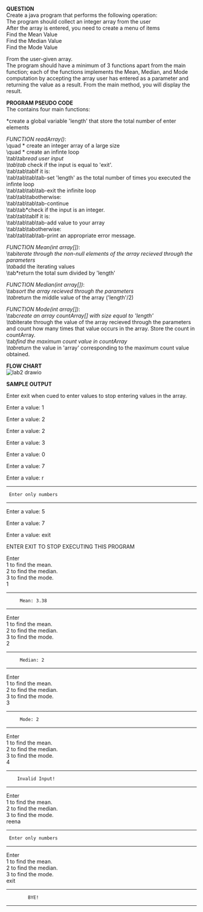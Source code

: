 **QUESTION**  
Create a java program that performs the following operation:    
The program should collect an integer array from the user    
After the array is entered, you need to create a menu of items   
Find the Mean Value    
Find the Median Value    
Find the Mode Value     

From the user-given array.    
The program should have a minimum of 3 functions apart from the main function; each of the functions implements the Mean, Median, and Mode computation by accepting the array user has entered as a parameter and returning the value as a result. From the main method, you will display the result.

**PROGRAM PSEUDO CODE**     
The contains four main functions:   
  
*create a global variable 'length' that store the total number of enter elements   
  
*FUNCTION readArray()*:     
\quad * create an integer array of a large size  
\quad * create an infinte loop  
\tab\tab*read user input  
\tab\tab* check if the input is equal to 'exit'.   
\tab\tab\tabIf it is:    
\tab\tab\tab\tab-set 'length' as the total number of times you executed the infinte loop    
\tab\tab\tab\tab-exit the infinite loop     
\tab\tab\tabotherwise:    
\tab\tab\tab\tab-continue    
\tab\tab*check if the input is an integer.   
\tab\tab\tabIf it is:    
\tab\tab\tab\tab-add value to your array  
\tab\tab\tabotherwise:    
\tab\tab\tab\tab-print an appropriate error message.    

*FUNCTION Mean(int array[])*:  
\tab*iterate through the non-null elements of the array recieved through the parameters  
\tab*add the iterating values      
\tab*return the total sum divided by 'length'  

*FUNCTION Median(int array[])*:  
\tab*sort the array recieved through the parameters    
\tab*return the middle value of the array ('length'/2)    

*FUNCTION Mode(int array[])*:  
\tab*create an array countArray[] with size equal to 'length'  
\tab*iterate through the value of the array recieved through the parameters and count how many times that value occurs in the array. Store the count in countArray.  
\tab*find the maximum count value in countArray  
\tab*return the value in 'array' corresponding to the maximum count value obtained.    

**FLOW CHART**    
![lab2 drawio](https://user-images.githubusercontent.com/118504536/219005942-5941a714-a15c-4926-ba6c-4e41dd24d9d5.png)  

**SAMPLE OUTPUT**      

Enter exit when cued to enter values to stop entering values in the array.    
   
Enter a value: 1      

Enter a value: 2    

Enter a value: 2    

Enter a value: 3    

Enter a value: 0    

Enter a value: 7    

Enter a value: r   

----------------------------    
     Enter only numbers    
----------------------------    


Enter a value: 5    

Enter a value: 7    

Enter a value: exit    


ENTER EXIT TO STOP EXECUTING THIS PROGRAM    

Enter    
 1 to find the mean.    
 2 to find the median.    
 3 to find the mode.      
1    

----------------------------    
         Mean: 3.38      
----------------------------      

Enter    
 1 to find the mean.    
 2 to find the median.    
 3 to find the mode.    
2    

----------------------------    
         Median: 2    
----------------------------    
 
Enter      
 1 to find the mean.      
 2 to find the median.      
 3 to find the mode.      
3        

----------------------------      
         Mode: 2      
----------------------------      

Enter    
 1 to find the mean.    
 2 to find the median.    
 3 to find the mode.    
4    

----------------------------    
        Invalid Input!    
----------------------------     

Enter    
 1 to find the mean.    
 2 to find the median.    
 3 to find the mode.    
reena    

----------------------------    
     Enter only numbers    
----------------------------    

Enter      
 1 to find the mean.     
 2 to find the median.      
 3 to find the mode.      
 exit      
 
----------------------------      
            BYE!      
----------------------------      
